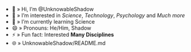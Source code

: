 
- 👋 » Hi, I’m @UnknowableShadow
- 👀 » I’m interested in *Science*, *Technology*, *Psychology* and *Much more*
- 🌱 » I’m currently learning Science
- 😄 » Pronouns: He/Him, Shadow
- ⚡ » Fun fact: Interested **Many Disciplines**
- 🌐 » UnknowableShadow/README.md
<!---
UnknowableShadow/UnknowableShadow is a ✨ special ✨ repository because its `README.md` (this file) appears on your GitHub profile.
You can click the Preview link to take a look at your changes.
--->
